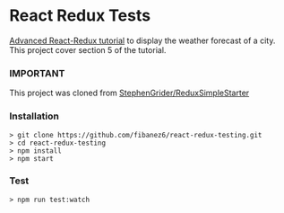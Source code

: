 # React Redux Tests

[Advanced React-Redux tutorial](https://www.udemy.com/react-redux-tutorial) to display the weather forecast of a city.
This project cover section 5 of the tutorial.


### IMPORTANT

This project was cloned from [StephenGrider/ReduxSimpleStarter](https://github.com/StephenGrider/ReduxSimpleStarter)


### Installation

```
> git clone https://github.com/fibanez6/react-redux-testing.git
> cd react-redux-testing
> npm install
> npm start
```

### Test
```
> npm run test:watch
```
